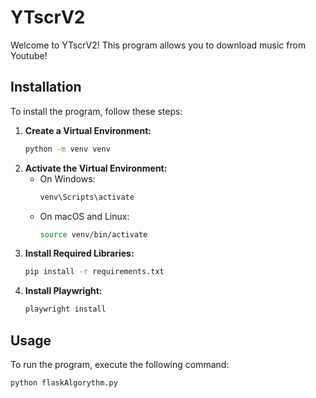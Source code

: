 # YTscrV2

Welcome to YTscrV2! This program allows you to download music from Youtube!

## Installation

To install the program, follow these steps:

1. **Create a Virtual Environment:**
    ```bash
    python -m venv venv
    ```
2. **Activate the Virtual Environment:**
    - On Windows:
        ```bash
        venv\Scripts\activate
        ```
    - On macOS and Linux:
        ```bash
        source venv/bin/activate
        ```
3. **Install Required Libraries:**
    ```bash
    pip install -r requirements.txt
    ```
4. **Install Playwright:**
    ```bash
    playwright install
    ```

## Usage

To run the program, execute the following command:
```bash
python flaskAlgorythm.py
